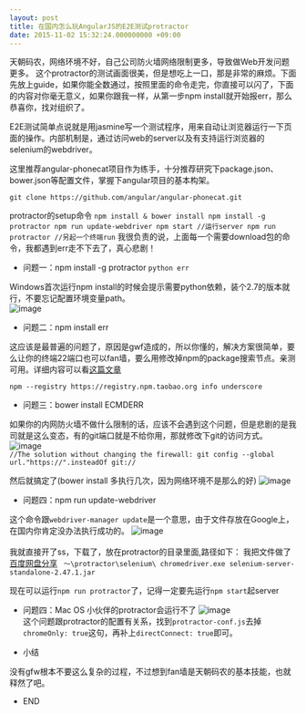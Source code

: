 ```yaml
---
layout: post
title: 在国内怎么玩AngularJS的E2E测试protractor
date: 2015-11-02 15:32:24.000000000 +09:00
---
```


天朝码农，网络环境不好，自己公司防火墙网络限制更多，导致做Web开发问题更多。 这个protractor的测试画面很美，但是想吃上一口，那是非常的麻烦。下面先放上guide，如果你能全数通过，按照里面的命令走完，你直接可以闪了，下面的内容对你毫无意义，如果你跟我一样，从第一步npm install就开始报err，那么恭喜你，找对组织了。

E2E测试简单点说就是用jasmine写一个测试程序，用来自动让浏览器运行一下页面的操作。内部机制是，通过访问web的server以及有支持运行浏览器的selenium的webdriver。

这里推荐angular-phonecat项目作为练手，十分推荐研究下package.json、bower.json等配置文件，掌握下angular项目的基本构架。

 `git clone https://github.com/angular/angular-phonecat.git`

protractor的setup命令
`
 npm install & bower install
 npm install -g protractor
 npm run update-webdriver
 npm start //运行server
 npm run protractor //另起一个终端run
`
我很负责的说，上面每一个需要download包的命令，我都遇到err走不下去了，真心悲剧！

* 问题一：npm install -g protractor `python err`
  
 Windows首次运行npm install的时候会提示需要python依赖，装个2.7的版本就行，不要忘记配置环境变量path。<br>
![image](http://7xng4l.com1.z0.glb.clouddn.com/njfeng_151012_npm_install_about_python_err.jpg)<br>

* 问题二：npm install err

 这应该是最普遍的问题了，原因是gwf造成的，所以你懂的，解决方案很简单，要么让你的终端22端口也可以fan墙，要么用修改掉npm的package搜索节点。亲测可用。详细内容可以看[这篇文章](https://cnodejs.org/topic/4f9904f9407edba21468f31e)

 `npm --registry https://registry.npm.taobao.org info underscore `

*  问题三：bower install ECMDERR

 如果你的内网防火墙不做什么限制的话，应该不会遇到这个问题，但是悲剧的是我司就是这么变态，有的git端口就是不给你用，那就修改下git的访问方式。
![image](http://7xng4l.com1.z0.glb.clouddn.com/njfeng_151012_ecmderr.jpg)<br>
 `
 //The solution without changing the firewall:
 git config --global url."https://".insteadOf git://
`

 然后就搞定了(bower install 多执行几次，因为网络环境不是那么的好)
![image](http://7xng4l.com1.z0.glb.clouddn.com/njfeng_151012_result.jpg)<br>

*  问题四：npm run update-webdriver

 这个命令跟`webdriver-manager update`是一个意思，由于文件存放在Google上，在国内你肯定没办法执行成功的。
![image](http://7xng4l.com1.z0.glb.clouddn.com/njfeng_151012_webdriver.jpg)<br>
<br>
我就直接开了ss，下载了，放在protractor的目录里面,路径如下：
我把文件做了[百度网盘分享](http://pan.baidu.com/s/1bnv4zPP)
 `
 ～\protractor\selenium\
 chromedriver.exe
 selenium-server-standalone-2.47.1.jar`

现在可以运行`npm run protractor`了，记得一定要先运行`npm start`起server

*  问题四：Mac OS 小伙伴的protractor会运行不了
![image](http://7xng4l.com1.z0.glb.clouddn.com/npm%20install%20darwin%20err.png)<br>
这个问题跟protractor的配置有关系，找到`protractor-conf.js`去掉`chromeOnly: true`这句，再补上`directConnect: true`即可。

* 小结

 没有gfw根本不要这么复杂的过程，不过想到fan墙是天朝码农的基本技能，也就释然了吧。
 
* END
